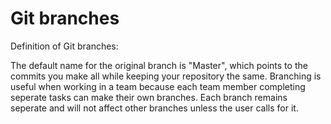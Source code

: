 # Git branches
Definition of Git branches:

The default name for the original branch is "Master", which points to the commits you make all while keeping your repository the same. Branching is useful when working in a team because each team member completing seperate tasks can make their own branches. Each branch remains seperate and will not affect other branches unless the user calls for it.